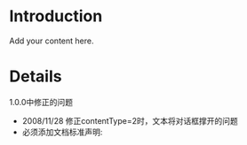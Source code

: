 # Introduction #

Add your content here.


# Details #
1.0.0中修正的问题
  * 2008/11/28 修正contentType=2时，文本将对话框撑开的问题
  * 必须添加文档标准声明:<!DOCTYPE ...>
